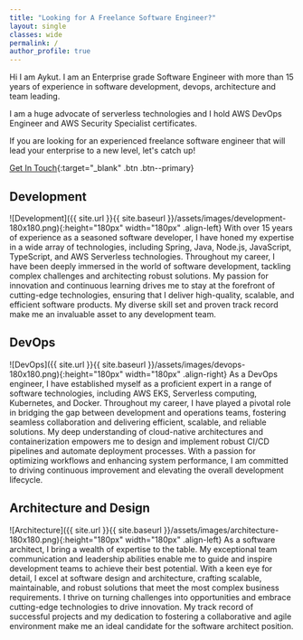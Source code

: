 ```yaml
---
title: "Looking for A Freelance Software Engineer?"
layout: single
classes: wide
permalink: /
author_profile: true
---
```


Hi I am Aykut. I am an Enterprise grade Software Engineer with more than 15 years of experience in software development, devops, architecture and team leading.

I am a huge advocate of serverless technologies and I hold AWS DevOps Engineer and AWS Security Specialist certificates.

If you are looking for an experienced freelance software engineer that will lead your enterprise to a new level, let's catch up!

[Get In Touch](mailto:contact@aykutaras.net){:target="_blank" .btn .btn--primary}

## Development

![Development]({{ site.url }}{{ site.baseurl }}/assets/images/development-180x180.png){:height="180px" width="180px" .align-left} With over 15 years of experience as a seasoned software developer, I have honed my expertise in a wide array of technologies, including Spring, Java, Node.js, JavaScript, TypeScript, and AWS Serverless technologies. Throughout my career, I have been deeply immersed in the world of software development, tackling complex challenges and architecting robust solutions. My passion for innovation and continuous learning drives me to stay at the forefront of cutting-edge technologies, ensuring that I deliver high-quality, scalable, and efficient software products. My diverse skill set and proven track record make me an invaluable asset to any development team.

<!-- [See My Resume](mailto:contact@aykutaras.net){:target="_blank" .btn .btn--primary} -->

## DevOps

![DevOps]({{ site.url }}{{ site.baseurl }}/assets/images/devops-180x180.png){:height="180px" width="180px" .align-right} As a DevOps engineer, I have established myself as a proficient expert in a range of software technologies, including AWS EKS, Serverless computing, Kubernetes, and Docker. Throughout my career, I have played a pivotal role in bridging the gap between development and operations teams, fostering seamless collaboration and delivering efficient, scalable, and reliable solutions. My deep understanding of cloud-native architectures and containerization empowers me to design and implement robust CI/CD pipelines and automate deployment processes. With a passion for optimizing workflows and enhancing system performance, I am committed to driving continuous improvement and elevating the overall development lifecycle.

<!-- [See My Resume](mailto:contact@aykutaras.net){:target="_blank" .btn .btn--primary} -->

## Architecture and Design

![Architecture]({{ site.url }}{{ site.baseurl }}/assets/images/architecture-180x180.png){:height="180px" width="180px" .align-left} As a software architect, I bring a wealth of expertise to the table. My exceptional team communication and leadership abilities enable me to guide and inspire development teams to achieve their best potential. With a keen eye for detail, I excel at software design and architecture, crafting scalable, maintainable, and robust solutions that meet the most complex business requirements. I thrive on turning challenges into opportunities and embrace cutting-edge technologies to drive innovation. My track record of successful projects and my dedication to fostering a collaborative and agile environment make me an ideal candidate for the software architect position.

<!-- [See My Resume](mailto:contact@aykutaras.net){:target="_blank" .btn .btn--primary} -->
